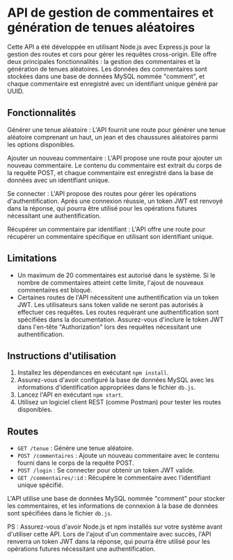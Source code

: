 
# API de gestion de commentaires et génération de tenues aléatoires

Cette API a été développée en utilisant Node.js avec Express.js pour la gestion des routes et cors pour gérer les requêtes cross-origin. Elle offre deux principales fonctionnalités : la gestion des commentaires et la génération de tenues aléatoires. Les données des commentaires sont stockées dans une base de données MySQL nommée "comment", et chaque commentaire est enregistré avec un identifiant unique généré par UUID.

## Fonctionnalités
Générer une tenue aléatoire : L'API fournit une route pour générer une tenue aléatoire comprenant un haut, un jean et des chaussures aléatoires parmi les options disponibles.

Ajouter un nouveau commentaire : L'API propose une route pour ajouter un nouveau commentaire. Le contenu du commentaire est extrait du corps de la requête POST, et chaque commentaire est enregistré dans la base de données avec un identifiant unique.

Se connecter : L'API propose des routes pour gérer les opérations d'authentification. Après une connexion réussie, un token JWT est renvoyé dans la réponse, qui pourra être utilisé pour les opérations futures nécessitant une authentification.

Récupérer un commentaire par identifiant : L'API offre une route pour récupérer un commentaire spécifique en utilisant son identifiant unique.

## Limitations
- Un maximum de 20 commentaires est autorisé dans le système. Si le nombre de commentaires atteint cette limite, l'ajout de nouveaux commentaires est bloqué.
- Certaines routes de l'API nécessitent une authentification via un token JWT. Les utilisateurs sans token valide ne seront pas autorisés à effectuer ces requêtes. Les routes requérant une authentification sont spécifiées dans la documentation. Assurez-vous d'inclure le token JWT dans l'en-tête "Authorization" lors des requêtes nécessitant une authentification.

## Instructions d'utilisation
1. Installez les dépendances en exécutant `npm install`.
2. Assurez-vous d'avoir configuré la base de données MySQL avec les informations d'identification appropriées dans le fichier `db.js`.
3. Lancez l'API en exécutant `npm start`.
4. Utilisez un logiciel client REST (comme Postman) pour tester les routes disponibles.

## Routes
- `GET /tenue` : Génère une tenue aléatoire.
- `POST /commentaires` : Ajoute un nouveau commentaire avec le contenu fourni dans le corps de la requête POST.
- `POST /login` : Se connecter pour obtenir un token JWT valide.
- `GET /commentaires/:id` : Récupère le commentaire avec l'identifiant unique spécifié.

L'API utilise une base de données MySQL nommée "comment" pour stocker les commentaires, et les informations de connexion à la base de données sont spécifiées dans le fichier `db.js`.

PS : Assurez-vous d'avoir Node.js et npm installés sur votre système avant d'utiliser cette API. Lors de l'ajout d'un commentaire avec succès, l'API renverra un token JWT dans la réponse, qui pourra être utilisé pour les opérations futures nécessitant une authentification.